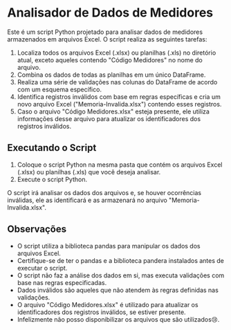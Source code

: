 # Analisador de Dados de Medidores

Este é um script Python projetado para analisar dados de medidores armazenados em arquivos Excel. O script realiza as seguintes tarefas:

1. Localiza todos os arquivos Excel (.xlsx) ou planilhas (.xls) no diretório atual, exceto aqueles contendo "Código Medidores" no nome do arquivo.
2. Combina os dados de todas as planilhas em um único DataFrame.
3. Realiza uma série de validações nas colunas do DataFrame de acordo com um esquema específico.
4. Identifica registros inválidos com base em regras específicas e cria um novo arquivo Excel ("Memoria-Invalida.xlsx") contendo esses registros.
5. Caso o arquivo "Código Medidores.xlsx" esteja presente, ele utiliza informações desse arquivo para atualizar os identificadores dos registros inválidos.

## Executando o Script

1. Coloque o script Python na mesma pasta que contém os arquivos Excel (.xlsx) ou planilhas (.xls) que você deseja analisar.
2. Execute o script Python.

O script irá analisar os dados dos arquivos e, se houver ocorrências inválidas, ele as identificará e as armazenará no arquivo "Memoria-Invalida.xlsx".

## Observações

- O script utiliza a biblioteca pandas para manipular os dados dos arquivos Excel.
- Certifique-se de ter o pandas e a biblioteca pandera instalados antes de executar o script.
- O script não faz a análise dos dados em si, mas executa validações com base nas regras especificadas.
- Dados inválidos são aqueles que não atendem às regras definidas nas validações.
- O arquivo "Código Medidores.xlsx" é utilizado para atualizar os identificadores dos registros inválidos, se estiver presente.
- Infelizmente não posso disponibilizar os arquivos que são utilizados😢.
